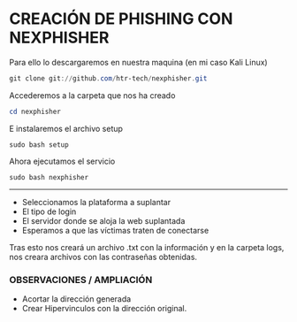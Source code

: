 # CREACIÓN DE PHISHING CON NEXPHISHER

Para ello lo descargaremos en nuestra maquina (en mi caso Kali Linux)

```powershell
git clone git://github.com/htr-tech/nexphisher.git
```
Accederemos a la carpeta que nos ha creado 
```powershell
cd nexphisher
```
E instalaremos el archivo setup
```
sudo bash setup
```
Ahora ejecutamos el servicio
```
sudo bash nexphisher
```
---------------------------------------------------------
- Seleccionamos la plataforma a suplantar 
- El tipo de login
- El servidor donde se aloja la web suplantada
- Esperamos a que las víctimas traten de conectarse


Tras esto nos creará un archivo .txt con la información y en la carpeta logs, nos creara archivos con las contraseñas obtenidas.



### OBSERVACIONES / AMPLIACIÓN
- Acortar la dirección generada
- Crear Hipervinculos con la dirección original.
